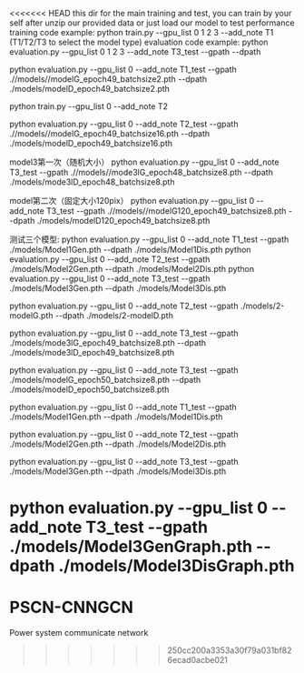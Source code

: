 <<<<<<< HEAD
this dir for the main training and test, you can train by your self after unzip our provided data or just load
our model to test performance
training code example: python train.py --gpu_list 0 1 2 3 --add_note T1 (T1/T2/T3 to select the model type)
evaluation code example: python evaluation.py --gpu_list 0 1 2 3 --add_note T3_test --gpath <path to model G> --dpath <path to model D>

python evaluation.py --gpu_list 0 --add_note T1_test --gpath .//models//modelG_epoch49_batchsize2.pth --dpath ./models/modelD_epoch49_batchsize2.pth

python train.py --gpu_list 0 --add_note T2

python evaluation.py --gpu_list 0 --add_note T2_test --gpath .//models//modelG_epoch49_batchsize16.pth --dpath ./models/modelD_epoch49_batchsize16.pth

model3第一次（随机大小）
python evaluation.py --gpu_list 0 --add_note T3_test --gpath .//models//mode3lG_epoch48_batchsize8.pth --dpath ./models/mode3lD_epoch48_batchsize8.pth

model第二次（固定大小120pix）
python evaluation.py --gpu_list 0 --add_note T3_test --gpath .//models//modelG120_epoch49_batchsize8.pth --dpath ./models/modelD120_epoch49_batchsize8.pth

测试三个模型:
python evaluation.py --gpu_list 0 --add_note T1_test --gpath ./models/Model1Gen.pth --dpath ./models/Model1Dis.pth
python evaluation.py --gpu_list 0 --add_note T2_test --gpath ./models/Model2Gen.pth --dpath ./models/Model2Dis.pth
python evaluation.py --gpu_list 0 --add_note T3_test --gpath ./models/Model3Gen.pth --dpath ./models/Model3Dis.pth

python evaluation.py --gpu_list 0 --add_note T2_test --gpath ./models/2-modelG.pth --dpath ./models/2-modelD.pth







python evaluation.py --gpu_list 0 --add_note T3_test --gpath ./models/mode3lG_epoch49_batchsize8.pth --dpath ./models/mode3lD_epoch49_batchsize8.pth	

python evaluation.py --gpu_list 0 --add_note T3_test --gpath ./models/modelG_epoch50_batchsize8.pth --dpath ./models/modelD_epoch50_batchsize8.pth

python evaluation.py --gpu_list 0 --add_note T1_test --gpath ./models/Model1Gen.pth --dpath ./models/Model1Dis.pth



python evaluation.py --gpu_list 0 --add_note T2_test --gpath ./models/Model2Gen.pth --dpath ./models/Model2Dis.pth

python evaluation.py --gpu_list 0 --add_note T3_test --gpath ./models/Model3Gen.pth --dpath ./models/Model3Dis.pth

python evaluation.py --gpu_list 0 --add_note T3_test --gpath ./models/Model3GenGraph.pth --dpath ./models/Model3DisGraph.pth
=======
# PSCN-CNNGCN
Power system communicate network
>>>>>>> 250cc200a3353a30f79a031bf826ecad0acbe021
